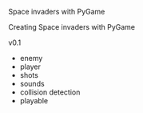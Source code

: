 Space invaders with PyGame

Creating Space invaders with PyGame

v0.1
- enemy
- player
- shots
- sounds
- collision detection
- playable